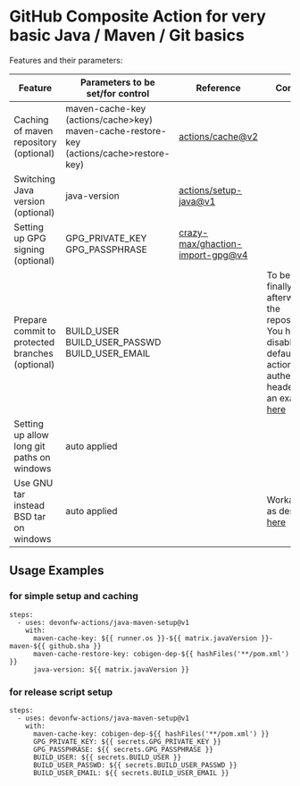 # GitHub Composite Action for very basic Java / Maven / Git basics

Features and their parameters: 

| Feature  | Parameters to be set/for control  | Reference | Comment |
|---|---|---|---|
| Caching of maven repository (optional)  | maven-cache-key (actions/cache>key)<br />maven-cache-restore-key (actions/cache>restore-key)  | [actions/cache@v2](https://github.com/actions/cache/blob/main/examples.md#java---maven)  | |
| Switching Java version (optional)  | java-version  | [actions/setup-java@v1](https://github.com/actions/setup-java#supported-version-syntax)  | |
| Setting up GPG signing (optional)  | GPG_PRIVATE_KEY<br />GPG_PASSPHRASE  | [crazy-max/ghaction-import-gpg@v4](https://github.com/devonfw-actions/java-maven-setup/blob/main/action.yml#L55)  |   |
| Prepare commit to protected branches (optional)  | BUILD_USER<br />BUILD_USER_PASSWD<br />BUILD_USER_EMAIL  |   | To be able to finally push afterwards to the repository. You have to disable default github actions authentication header. See an example [here](https://github.com/devonfw/cobigen/blob/eb8519c4dd69b307dd1e669eeab0bfba59c1c1a1/release.sh#L171) |
| Setting up allow long git paths on windows  | auto applied  |   |   |
| Use GNU tar instead BSD tar on windows  | auto applied  |   | Workaround as described [here](https://github.com/actions/cache/issues/576#issuecomment-830796954) |

## Usage Examples

### for simple setup and caching
```
steps:
  - uses: devonfw-actions/java-maven-setup@v1
    with:
      maven-cache-key: ${{ runner.os }}-${{ matrix.javaVersion }}-maven-${{ github.sha }}
      maven-cache-restore-key: cobigen-dep-${{ hashFiles('**/pom.xml') }}
      java-version: ${{ matrix.javaVersion }}
```

### for release script setup
```
steps:
  - uses: devonfw-actions/java-maven-setup@v1
    with:
      maven-cache-key: cobigen-dep-${{ hashFiles('**/pom.xml') }}
      GPG_PRIVATE_KEY: ${{ secrets.GPG_PRIVATE_KEY }}
      GPG_PASSPHRASE: ${{ secrets.GPG_PASSPHRASE }}
      BUILD_USER: ${{ secrets.BUILD_USER }}
      BUILD_USER_PASSWD: ${{ secrets.BUILD_USER_PASSWD }}
      BUILD_USER_EMAIL: ${{ secrets.BUILD_USER_EMAIL }}
```

